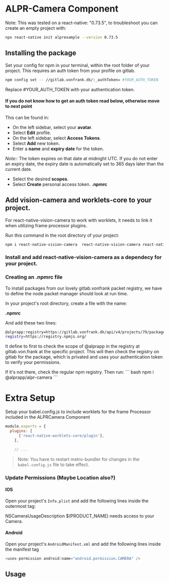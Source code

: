 # ALPR-Camera Component

Note: This was tested on a react-native: "0.73.5", to troubleshoot you can create an empty project with:
``` bash
npx react-native init alprexample --version 0.73.5
``` 

## Installing the package
Set your config for npm in your terminal, within the root folder of your project. This requires an auth token from your profile on gitlab. 

``` bash
npm config set -- //gitlab.vonfrank.dk/:_authToken= #YOUR_AUTH_TOKEN
```
Replace #YOUR_AUTH_TOKEN with your authentication token.

#### If you do not know how to get an auth token read below, otherwise move to next point
This can be found in: 

* On the left sidebar, select your **avatar**.
* Select **Edit** profile.
* On the left sidebar, select **Access Tokens**.
* Select **Add** new token.
* Enter a **name** and **expiry date** for the token.

*Note:*: The token expires on that date at midnight UTC. If you do not enter an expiry date, the expiry date is automatically set to 365 days later than the current date.
* Select the desired **scopes**.
* Select **Create** personal access token.
**.npmrc**

## Add vision-camera and worklets-core to your project.
For react-native-vision-camera to work with worklets, it needs to link it when utilizing frame processor plugins.

Run this command in the root directory of your project:

``` bash
npm i react-native-vision-camera  react-native-vision-camera react-native-worklets-core 
```

### Install and add react-native-vision-camera as a dependecy for your project.

### Creating an .npmrc file
To install packages from our lovely gitlab.vonfrank packet registry, we have to define the node packet manager should look at run time.

In your project's root directory, create a file with the name:

**.npmrc** 

And add these two lines:

``` bash
@alprapp:registry=https://gitlab.vonfrank.dk/api/v4/projects/79/packages/npm/
registry=https://registry.npmjs.org/
``` 
It define to first to check the scope of @alprapp in the registry at gitlab.von.frank at the specific project. This will then check the registry on gitlab for the package, which is privated and uses your authentication token to verify your permissions.

If it's not there, check the regular npm registry.
Then run:
´´´ bash
npm i @alprapp/alpr-camera 
´´´
# Extra Setup
Setup your babel.config.js to include worklets for the frame Processor included in the ALPRCamera Component

```js
module.exports = {
  plugins: [
      ['react-native-worklets-core/plugin'],
    ],

    // ...

```
> Note: You have to restart metro-bundler for changes in the `babel.config.js` file to take effect.

### Update Permissions (Maybe Location also?)

#### IOS
Open your project's `Info.plist` and add the following lines inside the outermost <dict> tag:

<key>NSCameraUsageDescription</key>
<string>$(PRODUCT_NAME) needs access to your Camera.</string>

#### Android
Open your project's `AndroidManifest.xml` and add the following lines inside the manifest tag
```js
<uses-permission android:name="android.permission.CAMERA" />
```


## Usage